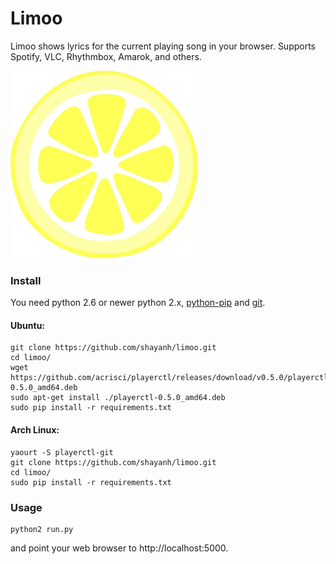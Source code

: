 # Limoo

Limoo shows lyrics for the current playing song in your browser.
Supports Spotify, VLC, Rhythmbox, Amarok, and others.

![limoo](static/limoo.png?raw=true)

### Install
You need python 2.6 or newer python 2.x, [python-pip](https://github.com/pypa/pip) and [git](https://git-scm.com/).

#### Ubuntu:
    git clone https://github.com/shayanh/limoo.git
    cd limoo/
    wget https://github.com/acrisci/playerctl/releases/download/v0.5.0/playerctl-0.5.0_amd64.deb
    sudo apt-get install ./playerctl-0.5.0_amd64.deb
    sudo pip install -r requirements.txt

#### Arch Linux:
    yaourt -S playerctl-git
    git clone https://github.com/shayanh/limoo.git
    cd limoo/
    sudo pip install -r requirements.txt

### Usage
    python2 run.py

and point your web browser to http://localhost:5000.